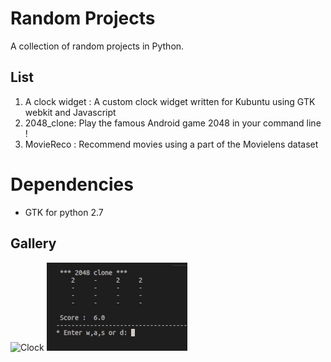 # Random Projects
A collection of random projects in Python. 

## List
 1. A clock widget : A custom clock widget written for Kubuntu using GTK webkit and Javascript
 2. 2048_clone: Play the famous Android game 2048 in your command line !
 3. MovieReco : Recommend movies using a part of the Movielens dataset
# Dependencies
* GTK for python 2.7
## Gallery

![Clock](https://github.com/adityapande-1995/kde-widgets/blob/master/animations/clock.gif "Clock")
![2048](https://github.com/adityapande-1995/Random-Python/blob/master/2048_clone/1.gif "2048")
